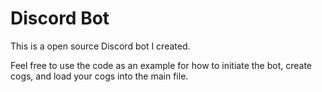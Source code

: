 # Discord Bot
This is a open source Discord bot I created.

Feel free to use the code as an example for how to initiate the bot, create cogs, and load your cogs into the main file.
